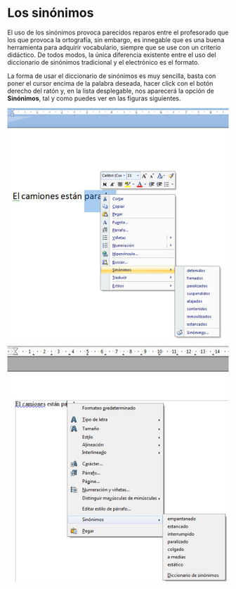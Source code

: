 # Los sinónimos

El uso de los sinónimos provoca parecidos reparos entre el profesorado que los que provoca la ortografía, sin embargo, es innegable que es una buena herramienta para adquirir vocabulario, siempre que se use con un criterio didáctico. De todos modos, la única diferencia existente entre el uso del diccionario de sinónimos tradicional y el electrónico es el formato.

La forma de usar el diccionario de sinónimos es muy sencilla, basta con poner el cursor encima de la palabra deseada, hacer click con el botón derecho del ratón y, en la lista desplegable, nos aparecerá la opción de **Sinónimos**, tal y como puedes ver en las figuras siguientes.


![3.6. Utilización de los sinónimos en Word 2007. Captura propia.](img/3Imagen_06.jpg)



![3.7. Utilización de los sinónimos en OpenOffice Writer. Captura propia.](img/3Imagen_07.jpg)






